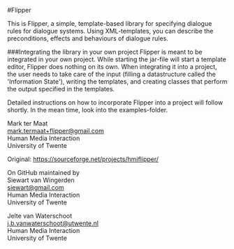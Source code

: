 #Flipper

This is Flipper, a simple, template-based library for specifying dialogue rules for dialogue systems.
Using XML-templates, you can describe the preconditions, effects and behaviours of dialogue rules.

###Integrating the library in your own project
Flipper is meant to be integrated in your own project. While starting the jar-file will start a template editor, Flipper does nothing on its own.
When integrating it into a project, the user needs to take care of the input (filling a datastructure called the 'Information State'), writing
the templates, and creating classes that perform the output specified in the templates.

Detailed instructions on how to incorporate Flipper into a project will follow shortly. In the mean time, look into the examples-folder.

Mark ter Maat  
mark.termaat+flipper@gmail.com  
Human Media Interaction  
University of Twente  

Original:
https://sourceforge.net/projects/hmiflipper/

On GitHub maintained by  
Siewart van Wingerden  
siewart@gmail.com  
Human Media Interaction  
University of Twente  

Jelte van Waterschoot  
j.b.vanwaterschoot@utwente.nl  
Human Media Interaction  
University of Twente  

